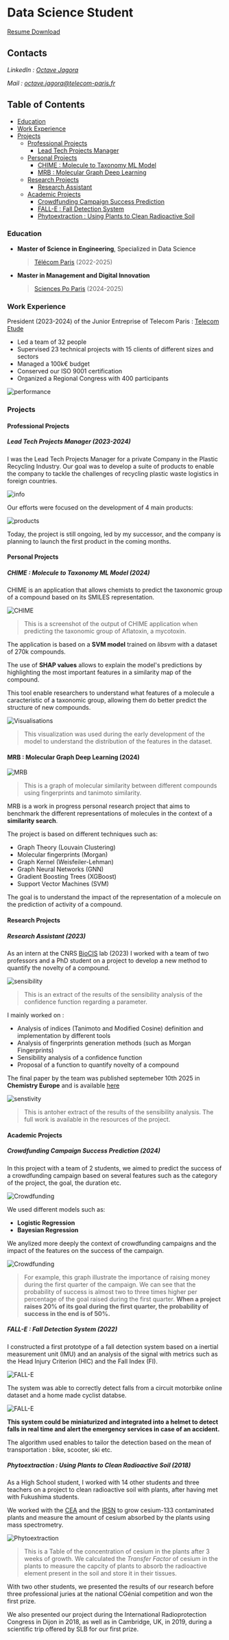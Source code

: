 # Data Science Student

[Resume Download](./assets/resume/Octave%20Jagora%20Resume.pdf)

## Contacts
*LinkedIn :
 [Octave Jagora](www.linkedin.com/in/octave-jagora-474a08246)*

*Mail :
[octave.jagora@telecom-paris.fr](mailto:octave.jagora@telecom-paris.fr)*

## Table of Contents
- [Education](#education)
- [Work Experience](#work-experience)
- [Projects](#projects)
    - [Professional Projects](#professional-projects)
        - [Lead Tech Projects Manager](#lead-tech-projects-manager-2023-2024)
    - [Personal Projects](#personal-projects)
        - [CHIME : Molecule to Taxonomy ML Model](#chime--molecule-to-taxonomy-ml-model-2024)
        - [MRB : Molecular Graph Deep Learning](#mrb--molecular-graph-deep-learning-2024)
    - [Research Projects](#research-projects)
        - [Research Assistant](#research-assistant-2023)
    - [Academic Projects](#academic-projects)
        - [Crowdfunding Campaign Success Prediction](#crowdfunding-campaign-success-prediction-2024)
        - [FALL-E : Fall Detection System](#fall-e--fall-detection-system-2022)
        - [Phytoextraction : Using Plants to Clean Radioactive Soil](#phytoextraction--using-plants-to-clean-radioactive-soil-2018)


### Education
- **Master of Science in Engineering**, 
    Specialized in Data Science 

    > [Télécom Paris](https://www.telecom-paris.fr/en/home) (2022-2025) 
    

- **Master in Management and Digital Innovation** 

    > [Sciences Po Paris](https://www.sciencespo.fr/en/) (2024-2025)

### Work Experience
President (2023-2024) of the Junior Entreprise of Telecom Paris : [Telecom Etude](https://telecom-etude.fr/)
- Led a team of 32 people
- Supervised 23 technical projects with 15 clients of different sizes and sectors
- Managed a 100k€ budget
- Conserved our ISO 9001 certification
- Organized a Regional Congress with 400 participants

![performance](./assets/other/performance.png)

### Projects
#### Professional Projects
##### Lead Tech Projects Manager (2023-2024)
I was the Lead Tech Projects Manager for a private Company in the Plastic Recycling Industry. Our goal was to develop a suite of products to enable the company to tackle the challenges of recycling plastic waste logistics in foreign countries.

![info](./assets/other/infographie_gp.png)

Our efforts were focused on the development of 4 main products:

![products](./assets/other/products_gp.png)

Today, the project is still ongoing, led by my successor, and the company is planning to launch the first product in the coming months.

#### Personal Projects
##### CHIME : Molecule to Taxonomy ML Model (2024)
CHIME is an application that allows chemists to predict the taxonomic group of a compound based on its SMILES representation.

![CHIME](./assets/projects/CHIME/chime_app.png)

> This is a screenshot of the output of CHIME application when predicting the taxonomic group of Aflatoxin, a mycotoxin.

The application is based on a **SVM model** trained on *libsvm* with a dataset of 270k compounds.

The use of **SHAP values** allows to explain the model's predictions by highlighting the most important features in a similarity map of the compound.

This tool enable researchers to understand what features of a molecule a caracteristic of a taxonomic group, allowing them do better predict the structure of new compounds.

![Visualisations](./assets/projects/CHIME/mean_fingerprints_170_cool.png)

> This visualization was used during the early development of the model to understand the distribution of the features in the dataset.

#### MRB : Molecular Graph Deep Learning (2024)

![MRB](./assets/projects/MRB/lotus_cluster_zoom1.png)

> This is a graph of molecular similarity between different compounds using fingerprints and tanimoto similarity.

MRB is a work in progress personal research project that aims to benchmark the different representations of molecules in the context of a **similarity search**.

The project is based on different techniques such as:
- Graph Theory (Louvain Clustering)
- Molecular fingerprints (Morgan)
- Graph Kernel (Weisfeiler-Lehman)
- Graph Neural Networks (GNN)
- Gradient Boosting Trees (XGBoost)
- Support Vector Machines (SVM)

The goal is to understand the impact of the representation of a molecule on the prediction of activity of a compound.

#### Research Projects
##### Research Assistant (2023)
As an intern at the CNRS [BioCIS](https://www.pamir.fr/reseau/biocis/) lab (2023) I worked with a team of two professors and a PhD student on a project to develop a new method to quantify the novelty of a compound.

![sensibility](./assets/projects/stage/sensibility1.png)

> This is an extract of the results of the sensibility analysis of the confidence function regarding a parameter.

I mainly worked on :
- Analysis of indices (Tanimoto and Modified Cosine) definition and implementation by different tools
- Analysis of fingerprints generation methods (such as Morgan Fingerprints)
- Sensibility analysis of a confidence function
- Proposal of a function to quantify novelty of a compound

The final paper by the team was published septemeber 10th 2025 in **Chemistry Europe** and is available [here](https://doi.org/10.1002/cmtd.202400088)

![senstivity](./assets/projects/stage/sensibility2.png)

> This is antoher extract of the results of the sensibility analysis. The full work is available in the resources of the project.

#### Academic Projects
##### Crowdfunding Campaign Success Prediction (2024)
In this project with a team of 2 students, we aimed to predict the success of a crowdfunding campaign based on several features such as the category of the project, the goal, the duration etc.

![Crowdfunding](./assets/projects/Crowdfunding/proba.png)

We used different models such as:
- **Logistic Regression**
- **Bayesian Regression**

We anylized more deeply the context of crowdfunding campaigns and the impact of the features on the success of the campaign.

![Crowdfunding](./assets/projects/Crowdfunding/impact.png)

> For example, this graph illustrate the importance of raising money during the first quarter of the campaign. We can see that the probability of success is almost two to three times higher per percentage of the goal raised during the first quarter. **When a project raises 20% of its goal during the first quarter, the probability of success in the end is of 50%.**

##### FALL-E : Fall Detection System (2022)
I constructed a first prototype of a fall detection system based on a inertial measurement unit (IMU) and an analysis of the signal with metrics such as the Head Injury Criterion (HIC) and the Fall Index (FI).

![FALL-E](./assets/projects/TIPE/casque.png)

The system was able to correctly detect falls from a circuit motorbike online dataset and a home made cyclist databse.

![FALL-E](./assets/projects/TIPE/hic.png)

**This system could be miniaturized and integrated into a helmet to detect falls in real time and alert the emergency services in case of an accident.** 

The algorithm used enables to tailor the detection based on the mean of transportation : bike, scooter, ski etc.

##### Phytoextraction : Using Plants to Clean Radioactive Soil (2018)
As a High School student, I worked with 14 other students and three teachers on a project to clean radioactive soil with plants, after having met with Fukushima students.

We worked with the [CEA](https://www.cea.fr/) and the [IRSN](https://www.irsn.fr/) to grow cesium-133 contaminated plants and measure the amount of cesium absorbed by the plants using mass spectrometry.

![Phytoextraction](./assets/projects/club/concentration.png)

> This is a Table of the concentration of cesium in the plants after 3 weeks of growth. We calculated the *Transfer Factor* of cesium in the plants to measure the capcity of plants to absorb the radioactive element present in the soil and store it in their tissues.

With two other students, we presented the results of our research before three professional juries at the national CGénial competition and won the first prize.

We also presented our project during the International Radioprotection Congress in Dijon in 2018, as well as in Cambridge, UK, in 2019, during a scientific trip offered by SLB for our first prize.



